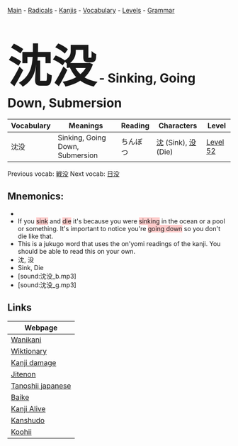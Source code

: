 <style> bigfont {font-size: 100px}</style>
[Main](../README.md) -
[Radicals](../radicals.md) -
[Kanjis](../kanjis.md) -
[Vocabulary](../vocabulary.md) -
[Levels](../levels.md) -
[Grammar](../grammar.md)
# <bigfont> 沈没</bigfont> - Sinking, Going Down, Submersion 

| Vocabulary | Meanings | Reading | Characters | Level |
| --- | --- | --- | --- | --- |
| 沈没 | Sinking, Going Down, Submersion | ちんぼつ |  [沈](../kanjis/沈.md) (Sink), [没](../kanjis/没.md) (Die) | [Level 52](../levels/wk_level52.md) |

Previous vocab: [戦没](戦没.md) Next vocab: [日没](日没.md) 

## Mnemonics:

* 
* If you <span style="background-color:#ffcccb"> sink</span> and <span style="background-color:#ffcccb"> die</span> it's because you were <span style="background-color:#ffcccb"> sinking</span> in the ocean or a pool or something. It's important to notice you're <span style="background-color:#ffcccb"> going down</span> so you don't die like that.
* This is a jukugo word that uses the on'yomi readings of the kanji. You should be able to read this on your own.
* 沈, 没
* Sink, Die
* [sound:沈没_b.mp3]
* [sound:沈没_g.mp3]


## Links 

| Webpage |
| --- |
| [Wanikani          ](https://www.wanikani.com/kanji/沈没) |
| [Wiktionary        ](https://en.wiktionary.org/wiki/沈没) |
| [Kanji damage      ](http://www.kanjidamage.com/kanji/search?utf8=✓&q=沈没) |
| [Jitenon           ](https://jitenon.com/kanji/沈没) |
| [Tanoshii japanese ](https://www.tanoshiijapanese.com/dictionary/kanji.cfm?k=沈没) |
| [Baike             ](https://baike.baidu.com/item/沈没) |
| [Kanji Alive       ](https://app.kanjialive.com/沈没) |
| [Kanshudo          ](https://www.kanshudo.com/searchmn?q=沈没) |
| [Koohii            ](https://kanji.koohii.com/study/kanji/沈没) |
